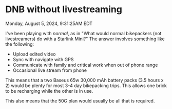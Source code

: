 # DNB without livestreaming

Monday, August 5, 2024, 9:31:25AM EDT

I've been playing with *normal*, as in "What would normal bikepackers (not livestreamers) do with a Starlink Mini?" The answer involves something like the following:

* Upload edited video
* Sync with navigate with GPS
* Communicate with family and critical work when out of phone range
* Occasional live stream from phone

This means that a two Baseus 65w 30,000 mAh battery packs (3.5 hours x 2) would be plenty for most 3-4 day bikepacking trips. This allows one brick to be recharging while the other is in use.

This also means that the 50G plan would usually be all that is required.

